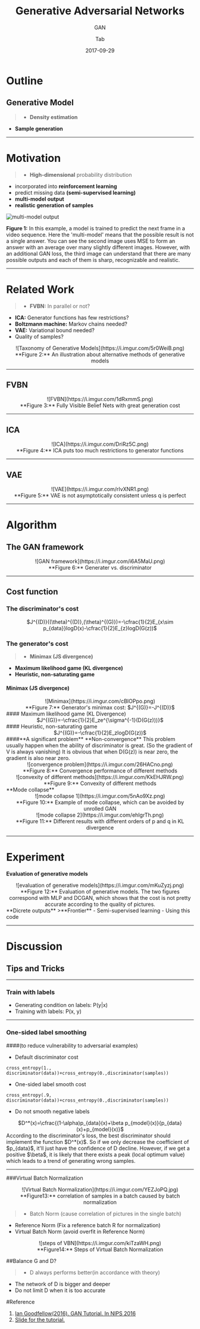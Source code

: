 ﻿---
layout:     post
title:      Generative Adversarial Networks
subtitle:   GAN
date:       2017-09-29
author:     Tab
header-img: img/post-bg-ios9-web.jpg
catalog: true
tags:
    - computer vision
    - deep learning
    - GAN

---
# Outline
## Generative Model
>- **Density estimation**
- **Sample generation**

---
# Motivation
>- **High-dimensional** probability distribution
- incorporated into **reinforcement learning**
- predict missing data **(semi-supervised learning)**
- **multi-model output** 
- **realistic generation of samples** 

![multi-model output](https://i.imgur.com/n1M2eUd.png)

**Figure 1:** In this example, a model is trained to predict the next frame in a video sequence. Here the 'multi-model' means that the possible result is not a single answer. You can see the second image uses MSE to form an answer with an average over many slightly different images. However, with an additional GAN loss, the third image can understand that there are many possible outputs and each of them is sharp, recognizable and realistic.

---
# Related Work
>- **FVBN:** In parallel or not?
- **ICA:** Generator functions has few restrictions?
- **Boltzmann machine:** Markov chains needed? 
- **VAE:** Variational bound needed? 
- Quality of samples?

<center>![Taxonomy of Generative Models](https://i.imgur.com/5r0WeiB.png)</center>

<center>**Figure 2:** An illustration about alternative methods of generative models</center>

---
## FVBN
<center>![FVBN](https://i.imgur.com/1dRxmmS.png)</center>
<center>**Figure 3:** Fully Visible Belief Nets with great generation cost</center>

---
## ICA

<center>![ICA](https://i.imgur.com/DriRz5C.png)</center>
<center>**Figure 4:** ICA puts too much restrictions to generator functions</center>

---
## VAE

<center>![VAE](https://i.imgur.com/rIvXNR1.png)</center>
<center>**Figure 5:** VAE is not asymptotically consistent unless q is perfect</center>

---
# Algorithm

## The GAN framework
<center>![GAN framework](https://i.imgur.com/i6A5MaU.png)</center>
<center>**Figure 6:** Generater vs. discriminator</center>

---
## Cost function

### The discriminator's cost
<center>$J^{(D)}((\theta)^{(D)},(\theta)^{(G)})=-\cfrac{1}{2}E_{x\sim p_{data}}logD(x)-\cfrac{1}{2}E_{z}logD(G(z))$</center>

### The generator's cost
>- **Minimax (JS divergence)**
- **Maximum likelihood game (KL divergence)**
- **Heuristic, non-saturating game**
#### Minimax (JS divergence)
<center>![Minimax](https://i.imgur.com/cBIOPpo.png)</center>
<center>**Figure 7:** Generator's minimax cost: $J^{(G)}=-J^{(D)}$</center>
#### Maximum likelihood game (KL Divergence)
<center>$J^{(G)}=-\cfrac{1}{2}E_ze^{\sigma^{-1}(D(G(z)))}$</center>
#### Heuristic, non-saturating game
<center>$J^{(G)}=-\cfrac{1}{2}E_zlogD(G(z))$</center>
####**A significant problem**
**Non-convergence**
This problem usually happen when the ability of discriminator is great. (So the gradient of V is always vanishing) It is obvious that when D(G(z)) is near zero, the gradient is also near zero.
<center>![convergence problem](https://i.imgur.com/26HACno.png)</center>
<center>**Figure 8:** Convergence performance of different methods</center>
<center>![convexity of different methods](https://i.imgur.com/KkEHJRW.png)</center>
<center>**Figure 9:** Convexity of different methods</center>
**Mode collapse**
<center>![mode collapse 1](https://i.imgur.com/5nAo9Xz.png)</center>
<center>**Figure 10:** Example of mode collapse, which can be avoided by unrolled GAN</center>
<center>![mode collapse 2](https://i.imgur.com/ehIgrTh.png)</center>
<center>**Figure 11:** Different results with different orders of p and q in KL divergence</center>

---
# Experiment
**Evaluation of generative models**
<center>![evaluation of generative models](https://i.imgur.com/mKuZyzj.png)</center>
<center>**Figure 12:** Evaluation of generative models. The two figures correspond with MLP and DCGAN, which shows that the cost is not pretty accurate according to the quality of pictures.</center>
**Dicrete outputs**
>**Frontier**
- Semi-supervised learning
- Using this code

---
# Discussion
## Tips and Tricks
---
### Train with labels
- Generating condition on labels: P(y|x)
- Training with labels: P(x, y)

---
### One-sided label smoothing
####(to reduce vulnerability to adversarial examples)
- Default discriminator cost
```
cross_entropy(1., discriminator(data))+cross_entropy(0.,discriminator(samples))
```
- One-sided label smooth cost
```
cross_entropy(.9, discriminator(data))+cross_entropy(0.,discriminator(samples))
```
- Do not smooth negative labels
<center>$D^*(x)=\cfrac{(1-\alpha)p_{data}(x)+\beta p_{model}(x)}{p_{data}(x)+p_{model}(x)}$</center>
According to the discriminator's loss, the best discriminator should implement the function $D^*(x)$. So if we only decrease the coefficient of $p_{data}$, it'll just have the confidence of D decline. However, if we get a positive $\beta$, it is likely that there exists a peak (local optimum value)  which leads to a trend of generating wrong samples.

---
###Virtual Batch Normalization
<center>![Virtual Batch Normalization](https://i.imgur.com/YEZJoPQ.jpg)</center>
<center>**Figure13:** correlation of samples in a batch caused by batch normalization</center>

>- Batch Norm
(cause correlation of pictures in the single batch)
- Reference Norm
(Fix a reference batch R for normalization)
- Virtual Batch Norm
(avoid overfit in Reference Norm)

<center>![steps of VBN](https://i.imgur.com/kiTzaWH.png)</center>
<center>**Figure14:** Steps of Virtual Batch Normalization</center>

##Balance G and D?
>- D always performs better(in accordance with theory)
- The network of D is bigger and deeper
- Do not limit D when it is too accurate

#Reference
1. [Ian Goodfellow(2016). GAN Tutorial. In NIPS 2016](https://arxiv.org/pdf/1701.00160.pdf)
2. [Slide for the tutorial.](http://www.iangoodfellow.com/slides/2016-12-04-NIPS.pdf)